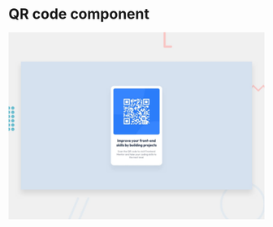 # QR code component

![Design preview for the QR code component coding challenge](./design/desktop-preview.jpg)


